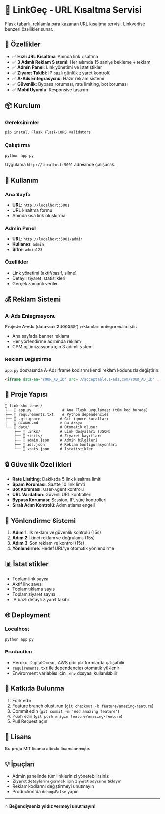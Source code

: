 # 🔗 LinkGeç - URL Kısaltma Servisi

Flask tabanlı, reklamla para kazanan URL kısaltma servisi. Linkvertise benzeri özellikler sunar.

## 🚀 Özellikler

- ✅ **Hızlı URL Kısaltma**: Anında link kısaltma
- ✅ **3 Adımlı Reklam Sistemi**: Her adımda 15 saniye bekleme + reklam
- ✅ **Admin Panel**: Link yönetimi ve istatistikler
- ✅ **Ziyaret Takibi**: IP bazlı günlük ziyaret kontrolü
- ✅ **A-Ads Entegrasyonu**: Hazır reklam sistemi
- ✅ **Güvenlik**: Bypass koruması, rate limiting, bot koruması
- ✅ **Mobil Uyumlu**: Responsive tasarım

## 📦 Kurulum

### Gereksinimler
```bash
pip install Flask Flask-CORS validators
```

### Çalıştırma
```bash
python app.py
```

Uygulama `http://localhost:5001` adresinde çalışacak.

## 🔧 Kullanım

### Ana Sayfa
- **URL**: `http://localhost:5001`
- URL kısaltma formu
- Anında kısa link oluşturma

### Admin Panel
- **URL**: `http://localhost:5001/admin`
- **Kullanıcı**: `admin`
- **Şifre**: `admin123`

### Özellikler
- Link yönetimi (aktif/pasif, silme)
- Detaylı ziyaret istatistikleri
- Gerçek zamanlı veriler

## 💰 Reklam Sistemi

### A-Ads Entegrasyonu
Projede A-Ads (data-aa='2406589') reklamları entegre edilmiştir:
- Ana sayfada banner reklamı
- Her yönlendirme adımında reklam
- CPM optimizasyonu için 3 adımlı sistem

### Reklam Değiştirme
`app.py` dosyasında A-Ads iframe kodlarını kendi reklam kodunuzla değiştirin:
```html
<iframe data-aa='YOUR_AD_ID' src='//acceptable.a-ads.com/YOUR_AD_ID' ...></iframe>
```

## 📁 Proje Yapısı

```
📁 link-shortener/
├── 📄 app.py              # Ana Flask uygulaması (tüm kod burada)
├── 📄 requirements.txt    # Python dependencies
├── 📄 .gitignore         # Git ignore kuralları
├── 📄 README.md          # Bu dosya
└── 📁 data/              # Otomatik oluşur
    ├── 📁 links/         # Link dosyaları (JSON)
    ├── 📁 visits/        # Ziyaret kayıtları
    ├── 📄 admin.json     # Admin bilgileri
    ├── 📄 ads.json       # Reklam konfigürasyonları
    └── 📄 stats.json     # İstatistikler
```

## 🔒 Güvenlik Özellikleri

- **Rate Limiting**: Dakikada 5 link kısaltma limiti
- **Spam Koruması**: Saatte 10 link limiti
- **Bot Koruması**: User-Agent kontrolü
- **URL Validation**: Güvenli URL kontrolleri
- **Bypass Koruması**: Session, IP, süre kontrolleri
- **Sıralı Adım Kontrolü**: Adım atlama engeli

## 🎯 Yönlendirme Sistemi

1. **Adım 1**: İlk reklam ve güvenlik kontrolü (15s)
2. **Adım 2**: İkinci reklam ve doğrulama (15s)  
3. **Adım 3**: Son reklam ve kontrol (15s)
4. **Yönlendirme**: Hedef URL'ye otomatik yönlendirme

## 📊 İstatistikler

- Toplam link sayısı
- Aktif link sayısı
- Toplam tıklama sayısı
- Toplam ziyaret sayısı
- IP bazlı detaylı ziyaret takibi

## 🌐 Deployment

### Localhost
```bash
python app.py
```

### Production
- Heroku, DigitalOcean, AWS gibi platformlarda çalışabilir
- `requirements.txt` ile dependencies otomatik yüklenir
- Environment variables için `.env` dosyası kullanılabilir

## 🤝 Katkıda Bulunma

1. Fork edin
2. Feature branch oluşturun (`git checkout -b feature/amazing-feature`)
3. Commit edin (`git commit -m 'Add amazing feature'`)
4. Push edin (`git push origin feature/amazing-feature`)
5. Pull Request açın

## 📝 Lisans

Bu proje MIT lisansı altında lisanslanmıştır.

## 💡 İpuçları

- Admin panelinde tüm linklerinizi yönetebilirsiniz
- Ziyaret detaylarını görmek için ziyaret sayısına tıklayın
- Reklam kodlarını değiştirmeyi unutmayın
- Production'da `debug=False` yapın

---

⭐ **Beğendiyseniz yıldız vermeyi unutmayın!**
